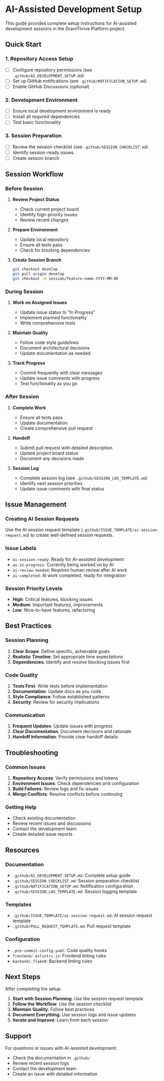 # AI-Assisted Development Setup

This guide provides complete setup instructions for AI-assisted development sessions in the GrantThrive Platform project.

## Quick Start

### 1. Repository Access Setup
- [ ] Configure repository permissions (see `.github/AI_DEVELOPMENT_SETUP.md`)
- [ ] Set up GitHub notifications (see `.github/NOTIFICATION_SETUP.md`)
- [ ] Enable GitHub Discussions (optional)

### 2. Development Environment
- [ ] Ensure local development environment is ready
- [ ] Install all required dependencies
- [ ] Test basic functionality

### 3. Session Preparation
- [ ] Review the session checklist (see `.github/SESSION_CHECKLIST.md`)
- [ ] Identify session-ready issues
- [ ] Create session branch

## Session Workflow

### Before Session
1. **Review Project Status**
   - Check current project board
   - Identify high-priority issues
   - Review recent changes

2. **Prepare Environment**
   - Update local repository
   - Ensure all tests pass
   - Check for blocking dependencies

3. **Create Session Branch**
   ```bash
   git checkout develop
   git pull origin develop
   git checkout -b session/feature-name-YYYY-MM-DD
   ```

### During Session
1. **Work on Assigned Issues**
   - Update issue status to "In Progress"
   - Implement planned functionality
   - Write comprehensive tests

2. **Maintain Quality**
   - Follow code style guidelines
   - Document architectural decisions
   - Update documentation as needed

3. **Track Progress**
   - Commit frequently with clear messages
   - Update issue comments with progress
   - Test functionality as you go

### After Session
1. **Complete Work**
   - Ensure all tests pass
   - Update documentation
   - Create comprehensive pull request

2. **Handoff**
   - Submit pull request with detailed description
   - Update project board status
   - Document any decisions made

3. **Session Log**
   - Complete session log (see `.github/SESSION_LOG_TEMPLATE.md`)
   - Identify next session priorities
   - Update issue comments with final status

## Issue Management

### Creating AI Session Requests
Use the AI session request template (`.github/ISSUE_TEMPLATE/ai-session-request.md`) to create well-defined session requests.

### Issue Labels
- `ai-session-ready`: Ready for AI-assisted development
- `ai-in-progress`: Currently being worked on by AI
- `ai-review-needed`: Requires human review after AI work
- `ai-completed`: AI work completed, ready for integration

### Session Priority Levels
- **High**: Critical features, blocking issues
- **Medium**: Important features, improvements
- **Low**: Nice-to-have features, refactoring

## Best Practices

### Session Planning
1. **Clear Scope**: Define specific, achievable goals
2. **Realistic Timeline**: Set appropriate time expectations
3. **Dependencies**: Identify and resolve blocking issues first

### Code Quality
1. **Tests First**: Write tests before implementation
2. **Documentation**: Update docs as you code
3. **Style Compliance**: Follow established patterns
4. **Security**: Review for security implications

### Communication
1. **Frequent Updates**: Update issues with progress
2. **Clear Documentation**: Document decisions and rationale
3. **Handoff Information**: Provide clear handoff details

## Troubleshooting

### Common Issues
1. **Repository Access**: Verify permissions and tokens
2. **Environment Issues**: Check dependencies and configuration
3. **Build Failures**: Review logs and fix issues
4. **Merge Conflicts**: Resolve conflicts before continuing

### Getting Help
- Check existing documentation
- Review recent issues and discussions
- Contact the development team
- Create detailed issue reports

## Resources

### Documentation
- `.github/AI_DEVELOPMENT_SETUP.md`: Complete setup guide
- `.github/SESSION_CHECKLIST.md`: Session preparation checklist
- `.github/NOTIFICATION_SETUP.md`: Notification configuration
- `.github/SESSION_LOG_TEMPLATE.md`: Session logging template

### Templates
- `.github/ISSUE_TEMPLATE/ai-session-request.md`: AI session request template
- `.github/PULL_REQUEST_TEMPLATE.md`: Pull request template

### Configuration
- `.pre-commit-config.yaml`: Code quality hooks
- `frontend/.eslintrc.js`: Frontend linting rules
- `backend/.flake8`: Backend linting rules

## Next Steps

After completing the setup:

1. **Start with Session Planning**: Use the session request template
2. **Follow the Workflow**: Use the session checklist
3. **Maintain Quality**: Follow best practices
4. **Document Everything**: Use session logs and issue updates
5. **Iterate and Improve**: Learn from each session

## Support

For questions or issues with AI-assisted development:
- Check the documentation in `.github/`
- Review recent session logs
- Contact the development team
- Create an issue with detailed information 